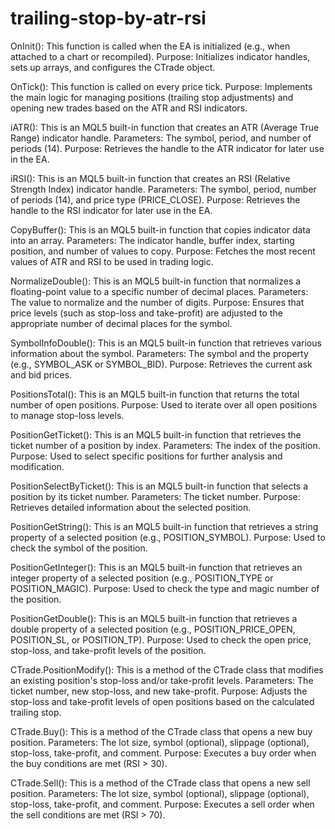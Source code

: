 # trailing-stop-by-atr-rsi

OnInit():
This function is called when the EA is initialized (e.g., when attached to a chart or recompiled).
Purpose: Initializes indicator handles, sets up arrays, and configures the CTrade object.

OnTick():
This function is called on every price tick.
Purpose: Implements the main logic for managing positions (trailing stop adjustments) and opening new trades based on the ATR and RSI indicators.

iATR():
This is an MQL5 built-in function that creates an ATR (Average True Range) indicator handle.
Parameters: The symbol, period, and number of periods (14).
Purpose: Retrieves the handle to the ATR indicator for later use in the EA.

iRSI():
This is an MQL5 built-in function that creates an RSI (Relative Strength Index) indicator handle.
Parameters: The symbol, period, number of periods (14), and price type (PRICE_CLOSE).
Purpose: Retrieves the handle to the RSI indicator for later use in the EA.

CopyBuffer():
This is an MQL5 built-in function that copies indicator data into an array.
Parameters: The indicator handle, buffer index, starting position, and number of values to copy.
Purpose: Fetches the most recent values of ATR and RSI to be used in trading logic.

NormalizeDouble():
This is an MQL5 built-in function that normalizes a floating-point value to a specific number of decimal places.
Parameters: The value to normalize and the number of digits.
Purpose: Ensures that price levels (such as stop-loss and take-profit) are adjusted to the appropriate number of decimal places for the symbol.

SymbolInfoDouble():
This is an MQL5 built-in function that retrieves various information about the symbol.
Parameters: The symbol and the property (e.g., SYMBOL_ASK or SYMBOL_BID).
Purpose: Retrieves the current ask and bid prices.

PositionsTotal():
This is an MQL5 built-in function that returns the total number of open positions.
Purpose: Used to iterate over all open positions to manage stop-loss levels.

PositionGetTicket():
This is an MQL5 built-in function that retrieves the ticket number of a position by index.
Parameters: The index of the position.
Purpose: Used to select specific positions for further analysis and modification.

PositionSelectByTicket():
This is an MQL5 built-in function that selects a position by its ticket number.
Parameters: The ticket number.
Purpose: Retrieves detailed information about the selected position.

PositionGetString():
This is an MQL5 built-in function that retrieves a string property of a selected position (e.g., POSITION_SYMBOL).
Purpose: Used to check the symbol of the position.

PositionGetInteger():
This is an MQL5 built-in function that retrieves an integer property of a selected position (e.g., POSITION_TYPE or POSITION_MAGIC).
Purpose: Used to check the type and magic number of the position.

PositionGetDouble():
This is an MQL5 built-in function that retrieves a double property of a selected position (e.g., POSITION_PRICE_OPEN, POSITION_SL, or POSITION_TP).
Purpose: Used to check the open price, stop-loss, and take-profit levels of the position.

CTrade.PositionModify():
This is a method of the CTrade class that modifies an existing position's stop-loss and/or take-profit levels.
Parameters: The ticket number, new stop-loss, and new take-profit.
Purpose: Adjusts the stop-loss and take-profit levels of open positions based on the calculated trailing stop.

CTrade.Buy():
This is a method of the CTrade class that opens a new buy position.
Parameters: The lot size, symbol (optional), slippage (optional), stop-loss, take-profit, and comment.
Purpose: Executes a buy order when the buy conditions are met (RSI > 30).

CTrade.Sell():
This is a method of the CTrade class that opens a new sell position.
Parameters: The lot size, symbol (optional), slippage (optional), stop-loss, take-profit, and comment.
Purpose: Executes a sell order when the sell conditions are met (RSI > 70).
